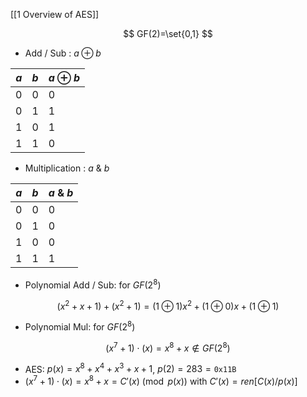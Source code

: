 
[[1 Overview of AES]]

$$
GF(2)=\set{0,1}
$$


- Add / Sub : $a\oplus b$

| $a$ | $b$ | $a\oplus b$ |
| --- | --- | ----------- |
| 0   | 0   | 0            |
| 0   | 1   | 1            |
| 1    | 0    | 1            |
| 1    | 1    | 0            |
- Multiplication : $a\ \&\ b$

| $a$ | $b$ | $a\ \&\ b$ |
| --- | --- | ----------- |
| 0   | 0   | 0            |
| 0   | 1   | 0            |
| 1    | 0    | 0            |
| 1    | 1    | 1            |

- Polynomial Add / Sub: for $GF(2^8)$

$$
(x^2+x+1)+(x^2+1) = (1\oplus 1)x^2 + (1\oplus 0)x + (1\oplus 1)
$$

- Polynomial Mul: for $GF(2^8)$

$$
(x^7+1)\cdot (x) = x^8 + x \notin GF(2^8)
$$

- AES: $p(x)=x^8+x^4+x^3+x+1$, $p(2)=283=\texttt{0x11B}$
- $(x^7+1)\cdot (x)=x^8+x= C'(x) \pmod{p(x)}$ with $C'(x)=ren[C(x)/p(x)]$

